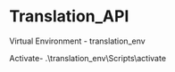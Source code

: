 # Translation_API
 
Virtual Environment - translation_env

Activate-
.\translation_env\Scripts\activate